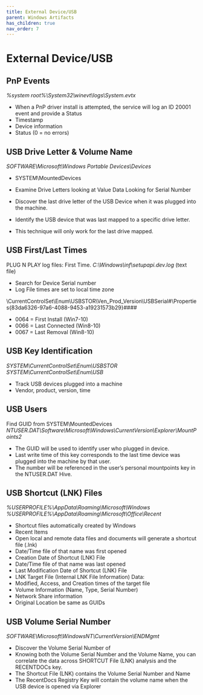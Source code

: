 ```yaml
---
title: External Device/USB
parent: Windows Artifacts
has_children: true
nav_order: 7
---
```


# External Device/USB

## PnP Events
_%system root%\System32\winevt\logs\System.evtx_

- When a PnP driver install is attempted, the service will log an ID 20001 event and provide a Status
- Timestamp
- Device information
- Status (0 = no errors)

## USB Drive Letter & Volume Name
_SOFTWARE\Microsoft\Windows Portable Devices\Devices_
- SYSTEM\MountedDevices

- Examine Drive Letters looking at Value Data Looking for Serial Number
- Discover the last drive letter of the USB Device when it was plugged into the machine.
- Identify the USB device that was last mapped to a specific drive letter. 
- This technique will only work for the last drive mapped. 

## USB First/Last Times
PLUG N PLAY log files: First Time. _C:\Windows\inf\setupapi.dev.log_ (text file)
- Search for Device Serial number
- Log File times are set to local time zone

\CurrentControlSet\Enum\USBSTOR\Ven_Prod_Version\USBSerial#\Properties\{83da6326-97a6-4088-9453-a19231573b29}\####
- 0064 = First Install (Win7-10)
- 0066 = Last Connected (Win8-10)
- 0067 = Last Removal (Win8-10)

## USB Key Identification
_SYSTEM\CurrentControlSet\Enum\USBSTOR_
_SYSTEM\CurrentControlSet\Enum\USB_

- Track USB devices plugged into a machine
- Vendor, product, version, time

## USB Users
Find GUID from SYSTEM\MountedDevices
_NTUSER.DAT\Software\Microsoft\Windows\CurrentVersion\Explorer\MountPoints2_

- The GUID will be used to identify user who plugged in device. 
- Last write time of this key corresponds to the last time device was plugged into the machine by that user.
- The number will be referenced in the user’s personal mountpoints key in the NTUSER.DAT Hive.

## USB Shortcut (LNK) Files
_%USERPROFILE%\AppData\Roaming\Microsoft\Windows_
_%USERPROFILE%\AppData\Roaming\Microsoft\Office\Recent_

- Shortcut files automatically created by Windows
- Recent Items
- Open local and remote data files and documents will generate a shortcut file (.lnk) 
- Date/Time file of that name was first opened
- Creation Date of Shortcut (LNK) File
- Date/Time file of that name was last opened
- Last Modification Date of Shortcut (LNK) File
- LNK Target File (Internal LNK File Information) Data:
- Modified, Access, and Creation times of the target file
- Volume Information (Name, Type, Serial Number)
- Network Share information
- Original Location be same as GUIDs

## USB Volume Serial Number
_SOFTWARE\Microsoft\WindowsNT\CurrentVersion\ENDMgmt_

- Discover the Volume Serial Number of
- Knowing both the Volume Serial Number and the Volume Name, you can correlate the data across SHORTCUT File (LNK) analysis and the RECENTDOCs key.
- The Shortcut File (LNK) contains the Volume Serial Number and Name
- The RecentDocs Registry Key will contain the volume name when the USB device is opened via Explorer

